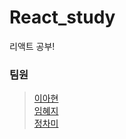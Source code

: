 # React_study
리액트 공부!

### 팀원
> [이아현](https://github.com/LAH1203/React_study/tree/main/LAH1203)<br>
> [임혜지](https://github.com/LAH1203/React_study/tree/main/hyeji1221)<br>
> [정차미](https://github.com/LAH1203/React_study/tree/main/lasilla20CHAMI)
